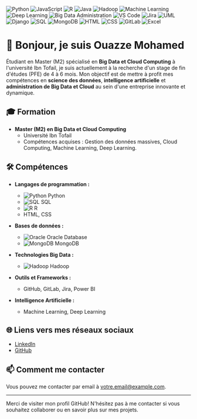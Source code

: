 ![Python](https://img.shields.io/badge/Python-3.11-blue) 
![JavaScript](https://img.shields.io/badge/JavaScript-ES6-yellow) 
![R](https://img.shields.io/badge/R-4.0.5-blue) 
![Java](https://img.shields.io/badge/Java-11-blue) 
![Hadoop](https://img.shields.io/badge/Hadoop-3.3.1-blue)
![Machine Learning](https://img.shields.io/badge/Machine_Learning-v1.0-blue)
![Deep Learning](https://img.shields.io/badge/Deep_Learning-v2.0-blue)
![Big Data Administration](https://img.shields.io/badge/Big_Data_Admin-Oracle-FF5733)
![VS Code](https://img.shields.io/badge/VS_Code-1.74-blue)
![Jira](https://img.shields.io/badge/Jira-8.19-blue)
![UML](https://img.shields.io/badge/UML-2.0-blue)
![Django](https://img.shields.io/badge/Django-3.2-blue)
![SQL](https://img.shields.io/badge/SQL-5.7-blue)
![MongoDB](https://img.shields.io/badge/MongoDB-4.4-green)
![HTML](https://img.shields.io/badge/HTML-5-orange)
![CSS](https://img.shields.io/badge/CSS-3-blue)
![GitLab](https://img.shields.io/badge/GitLab-14.4-blue)
![Excel](https://img.shields.io/badge/Excel-365-yellow)

# 👋 Bonjour, je suis Ouazze Mohamed

Étudiant en Master (M2) spécialisé en **Big Data et Cloud Computing** à l'université Ibn Tofail, je suis actuellement à la recherche d'un stage de fin d'études (PFE) de 4 à 6 mois. Mon objectif est de mettre à profit mes compétences en **science des données**, **intelligence artificielle** et **administration de Big Data et Cloud** au sein d'une entreprise innovante et dynamique.

## 🎓 Formation

- **Master (M2) en Big Data et Cloud Computing**
  - Université Ibn Tofail
  - Compétences acquises : Gestion des données massives, Cloud Computing, Machine Learning, Deep Learning.

## 🛠️ Compétences

- **Langages de programmation :**
  - ![Python](https://upload.wikimedia.org/wikipedia/commons/c/c3/Python-logo-notext.svg) Python
  - ![SQL](https://upload.wikimedia.org/wikipedia/commons/d/d5/SQL_logo.svg) SQL
  - ![R](https://upload.wikimedia.org/wikipedia/commons/1/12/R_logo.svg) R
  - HTML, CSS

- **Bases de données :**
  - ![Oracle](https://upload.wikimedia.org/wikipedia/commons/4/46/Oracle_logo.svg) Oracle Database
  - ![MongoDB](https://upload.wikimedia.org/wikipedia/commons/4/46/MongoDB_Logo.svg) MongoDB

- **Technologies Big Data :**
  - ![Hadoop](https://upload.wikimedia.org/wikipedia/commons/3/39/Apache_Hadoop_logo.svg) Hadoop

- **Outils et Frameworks :**
  - GitHub, GitLab, Jira, Power BI

- **Intelligence Artificielle :**
  - Machine Learning, Deep Learning

## 🌐 Liens vers mes réseaux sociaux

- [LinkedIn](https://www.linkedin.com/in/mohamed-ouazze/)
- [GitHub](https://github.com/votreprofil)

## 📫 Comment me contacter

Vous pouvez me contacter par email à [votre.email@example.com](mailto:votre.email@example.com).

---

Merci de visiter mon profil GitHub! N'hésitez pas à me contacter si vous souhaitez collaborer ou en savoir plus sur mes projets.


